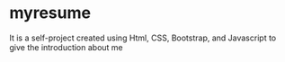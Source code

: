 # myresume
It is a self-project created using Html, CSS, Bootstrap, and Javascript to give the introduction about me
